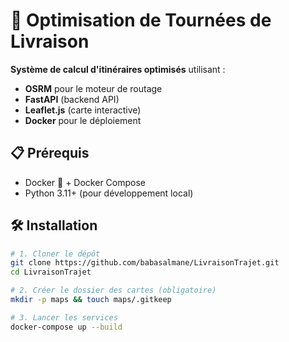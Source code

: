 # 🚚 Optimisation de Tournées de Livraison

**Système de calcul d'itinéraires optimisés** utilisant :
- **OSRM** pour le moteur de routage
- **FastAPI** (backend API)
- **Leaflet.js** (carte interactive)
- **Docker** pour le déploiement

## 📋 Prérequis

- Docker 🐳 + Docker Compose
- Python 3.11+ (pour développement local)

## 🛠 Installation

```bash
# 1. Cloner le dépôt
git clone https://github.com/babasalmane/LivraisonTrajet.git
cd LivraisonTrajet

# 2. Créer le dossier des cartes (obligatoire)
mkdir -p maps && touch maps/.gitkeep

# 3. Lancer les services
docker-compose up --build